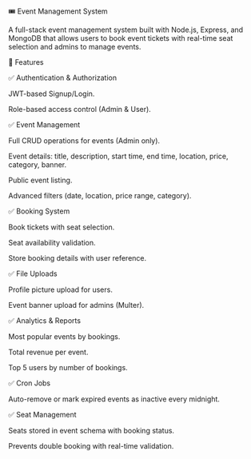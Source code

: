 🎟 Event Management System

A full-stack event management system built with Node.js, Express, and MongoDB that allows users to book event tickets with real-time seat selection and admins to manage events.

🚀 Features

✅ Authentication & Authorization

JWT-based Signup/Login.

Role-based access control (Admin & User).

✅ Event Management

Full CRUD operations for events (Admin only).

Event details: title, description, start time, end time, location, price, category, banner.

Public event listing.

Advanced filters (date, location, price range, category).

✅ Booking System

Book tickets with seat selection.

Seat availability validation.

Store booking details with user reference.

✅ File Uploads

Profile picture upload for users.

Event banner upload for admins (Multer).

✅ Analytics & Reports

Most popular events by bookings.

Total revenue per event.

Top 5 users by number of bookings.

✅ Cron Jobs

Auto-remove or mark expired events as inactive every midnight.

✅ Seat Management

Seats stored in event schema with booking status.

Prevents double booking with real-time validation.

